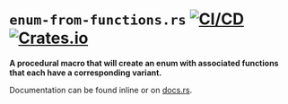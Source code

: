 # `enum-from-functions.rs` [![CI/CD](https://github.com/speelbarrow/enum-from-functions.rs/actions/workflows/cicd.yml/badge.svg)](https://github.com/speelbarrow/enum-from-functions.rs/actions/workflows/cicd.yml) [![Crates.io](https://img.shields.io/crates/v/enum-from-functions.svg)](https://crates.io/crates/enum-from-functions)

**A procedural macro that will create an enum with associated functions that each have a corresponding variant.**

Documentation can be found inline or on [docs.rs](https://docs.rs/enum-from-functions/latest/enum_from_functions/).
